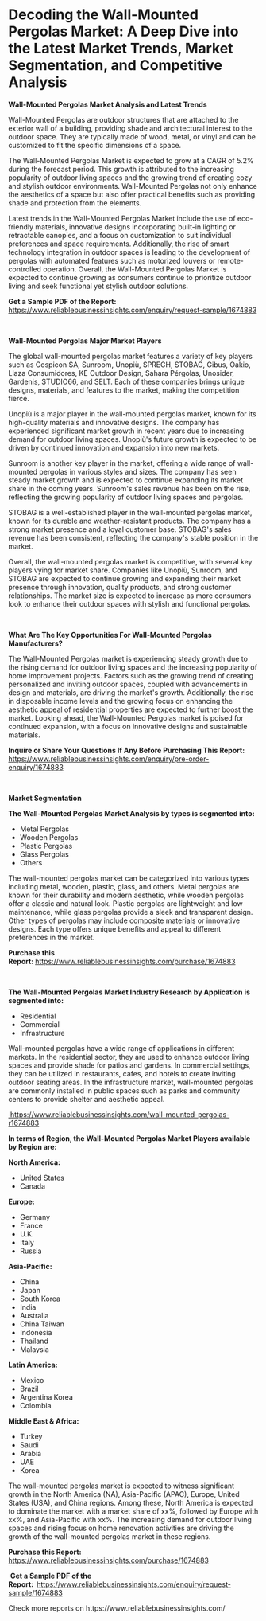 <p><h1>Decoding the Wall-Mounted Pergolas Market: A Deep Dive into the Latest Market Trends, Market Segmentation, and Competitive Analysis</h1></p><p><strong>Wall-Mounted Pergolas Market Analysis and Latest Trends</strong></p>
<p><p>Wall-Mounted Pergolas are outdoor structures that are attached to the exterior wall of a building, providing shade and architectural interest to the outdoor space. They are typically made of wood, metal, or vinyl and can be customized to fit the specific dimensions of a space.</p><p>The Wall-Mounted Pergolas Market is expected to grow at a CAGR of 5.2% during the forecast period. This growth is attributed to the increasing popularity of outdoor living spaces and the growing trend of creating cozy and stylish outdoor environments. Wall-Mounted Pergolas not only enhance the aesthetics of a space but also offer practical benefits such as providing shade and protection from the elements.</p><p>Latest trends in the Wall-Mounted Pergolas Market include the use of eco-friendly materials, innovative designs incorporating built-in lighting or retractable canopies, and a focus on customization to suit individual preferences and space requirements. Additionally, the rise of smart technology integration in outdoor spaces is leading to the development of pergolas with automated features such as motorized louvers or remote-controlled operation. Overall, the Wall-Mounted Pergolas Market is expected to continue growing as consumers continue to prioritize outdoor living and seek functional yet stylish outdoor solutions.</p></p>
<p><strong>Get a Sample PDF of the Report:&nbsp;</strong> <a href="https://www.reliablebusinessinsights.com/enquiry/request-sample/1674883">https://www.reliablebusinessinsights.com/enquiry/request-sample/1674883</a></p>
<p>&nbsp;</p>
<p><strong>Wall-Mounted Pergolas Major Market Players</strong></p>
<p><p>The global wall-mounted pergolas market features a variety of key players such as Cospicon SA, Sunroom, Unopiù, SPRECH, STOBAG, Gibus, Oakio, Llaza Consumidores, KE Outdoor Design, Sahara Pérgolas, Unosider, Gardenis, STUDIO66, and SELT. Each of these companies brings unique designs, materials, and features to the market, making the competition fierce.</p><p>Unopiù is a major player in the wall-mounted pergolas market, known for its high-quality materials and innovative designs. The company has experienced significant market growth in recent years due to increasing demand for outdoor living spaces. Unopiù's future growth is expected to be driven by continued innovation and expansion into new markets.</p><p>Sunroom is another key player in the market, offering a wide range of wall-mounted pergolas in various styles and sizes. The company has seen steady market growth and is expected to continue expanding its market share in the coming years. Sunroom's sales revenue has been on the rise, reflecting the growing popularity of outdoor living spaces and pergolas.</p><p>STOBAG is a well-established player in the wall-mounted pergolas market, known for its durable and weather-resistant products. The company has a strong market presence and a loyal customer base. STOBAG's sales revenue has been consistent, reflecting the company's stable position in the market.</p><p>Overall, the wall-mounted pergolas market is competitive, with several key players vying for market share. Companies like Unopiù, Sunroom, and STOBAG are expected to continue growing and expanding their market presence through innovation, quality products, and strong customer relationships. The market size is expected to increase as more consumers look to enhance their outdoor spaces with stylish and functional pergolas.</p></p>
<p>&nbsp;</p>
<p><strong>What Are The Key Opportunities For Wall-Mounted Pergolas Manufacturers?</strong></p>
<p><p>The Wall-Mounted Pergolas market is experiencing steady growth due to the rising demand for outdoor living spaces and the increasing popularity of home improvement projects. Factors such as the growing trend of creating personalized and inviting outdoor spaces, coupled with advancements in design and materials, are driving the market's growth. Additionally, the rise in disposable income levels and the growing focus on enhancing the aesthetic appeal of residential properties are expected to further boost the market. Looking ahead, the Wall-Mounted Pergolas market is poised for continued expansion, with a focus on innovative designs and sustainable materials.</p></p>
<p><strong>Inquire or Share Your Questions If Any Before Purchasing This Report:</strong> <a href="https://www.reliablebusinessinsights.com/enquiry/pre-order-enquiry/1674883">https://www.reliablebusinessinsights.com/enquiry/pre-order-enquiry/1674883</a></p>
<p>&nbsp;</p>
<p><strong>Market Segmentation</strong></p>
<p><strong>The Wall-Mounted Pergolas Market Analysis by types is segmented into:</strong></p>
<p><ul><li>Metal Pergolas</li><li>Wooden Pergolas</li><li>Plastic Pergolas</li><li>Glass Pergolas</li><li>Others</li></ul></p>
<p><p>The wall-mounted pergolas market can be categorized into various types including metal, wooden, plastic, glass, and others. Metal pergolas are known for their durability and modern aesthetic, while wooden pergolas offer a classic and natural look. Plastic pergolas are lightweight and low maintenance, while glass pergolas provide a sleek and transparent design. Other types of pergolas may include composite materials or innovative designs. Each type offers unique benefits and appeal to different preferences in the market.</p></p>
<p><strong>Purchase this Report:&nbsp;</strong><a href="https://www.reliablebusinessinsights.com/purchase/1674883">https://www.reliablebusinessinsights.com/purchase/1674883</a></p>
<p>&nbsp;</p>
<p><strong>The Wall-Mounted Pergolas Market Industry Research by Application is segmented into:</strong></p>
<p><ul><li>Residential</li><li>Commercial</li><li>Infrastructure</li></ul></p>
<p><p>Wall-mounted pergolas have a wide range of applications in different markets. In the residential sector, they are used to enhance outdoor living spaces and provide shade for patios and gardens. In commercial settings, they can be utilized in restaurants, cafes, and hotels to create inviting outdoor seating areas. In the infrastructure market, wall-mounted pergolas are commonly installed in public spaces such as parks and community centers to provide shelter and aesthetic appeal.</p></p>
<p><a href="https://www.reliablebusinessinsights.com/wall-mounted-pergolas-r1674883">&nbsp;https://www.reliablebusinessinsights.com/wall-mounted-pergolas-r1674883</a></p>
<p><strong>In terms of Region, the Wall-Mounted Pergolas Market Players available by Region are:</strong></p>
<p>
    <p> <strong> North America: </strong>
        <ul>
            <li>United States</li>
            <li>Canada</li>
        </ul>
        </p> 
    <p> <strong> Europe: </strong>
        <ul>
            <li>Germany</li>
            <li>France</li>
            <li>U.K.</li>
            <li>Italy</li>
            <li>Russia</li>
        </ul>
        </p> 
    <p> <strong> Asia-Pacific: </strong>
        <ul>
            <li>China</li>
            <li>Japan</li>
            <li>South Korea</li>
            <li>India</li>
            <li>Australia</li>
            <li>China Taiwan</li>
            <li>Indonesia</li>
            <li>Thailand</li>
            <li>Malaysia</li>
        </ul>
        </p> 
    <p> <strong> Latin America: </strong>
        <ul>
            <li>Mexico</li>
            <li>Brazil</li>
            <li>Argentina Korea</li>
            <li>Colombia</li>
        </ul>
        </p> 
    <p> <strong> Middle East & Africa: </strong>
        <ul>
            <li>Turkey</li>
            <li>Saudi</li>
            <li>Arabia</li>
            <li>UAE</li>
            <li>Korea</li>
        </ul>
    </p>
    </p>
<p><p>The wall-mounted pergolas market is expected to witness significant growth in the North America (NA), Asia-Pacific (APAC), Europe, United States (USA), and China regions. Among these, North America is expected to dominate the market with a market share of xx%, followed by Europe with xx%, and Asia-Pacific with xx%. The increasing demand for outdoor living spaces and rising focus on home renovation activities are driving the growth of the wall-mounted pergolas market in these regions.</p></p>
<p><strong>Purchase this Report: </strong><a href="https://www.reliablebusinessinsights.com/purchase/1674883">https://www.reliablebusinessinsights.com/purchase/1674883</a></p>
<p>&nbsp;<strong>Get a Sample PDF of the Report:&nbsp;&nbsp;</strong><a href="https://www.reliablebusinessinsights.com/enquiry/request-sample/1674883">https://www.reliablebusinessinsights.com/enquiry/request-sample/1674883</a></p>
<p><strong></strong></p>
<p>Check more reports on https://www.reliablebusinessinsights.com/</p>